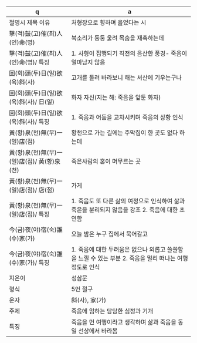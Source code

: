 q | a
---|---
절명시 제목 이유		| 처형장으로 향하며 읊었다는 시
擊(격)鼓(고)催(최)人(인)命(명)		| 북소리가 둥둥 울려 목숨을 재촉하는데
擊(격)鼓(고)催(최)人(인)命(명)/ 특징		| 1. 사형이 집행되기 직전의 음산한 풍경- 죽음이 얼마남지 않음
回(회)頭(두)日(일)欲(육)斜(사)		| 고개를 돌려 바라보니 해는 서산에 기우는구나
回(회)頭(두)日(일)欲(육)斜(사)/ 日(일)		| 화자 자신(지는 해: 죽음을 앞둔 화자)
回(회)頭(두)日(일)欲(육)斜(사)/ 특징		| 1. 죽음과 어둠을 교차시키며 죽음의 상황 인식
黃(황)泉(천)無(무)一(일)店(점)		| 황천으로 가는 길에는 주막집이 한 곳도 없다 하는데
黃(황)泉(천)無(무)一(일)店(점)/ 黃(황)泉(천)		| 죽은사람의 혼이 머무르는 곳
黃(황)泉(천)無(무)一(일)店(점)/ 店(점)		| 가게
黃(황)泉(천)無(무)一(일)店(점)/ 특징		| 1. 죽음도 또 다른 삶의 여정으로 인식하여 삶과 죽은을 분리되지 않음을 강조 2. 죽음에 대한 초연함
今(금)夜(야)宿(숙)誰(수)家(가)		| 오늘 밤은 누구 집에서 묵어갈고
今(금)夜(야)宿(숙)誰(수)家(가)/ 특징		| 1. 죽음에 대한 두려움은 없으나 외롭고 쓸쓸함을 느낄 수 있는 부분 2. 죽음을 멀리 떠나는 여행정도로 인식
지은이		| 성삼문
형식		| 5언 절구
운자		| 斜(사)​, 家(가)​
주제		| 죽음에 임하는 담담한 심정과 기개
특징		| 죽음을 먼 여행이라고 생각하며 삶과 죽음을 동일 선상에서 바라봄​